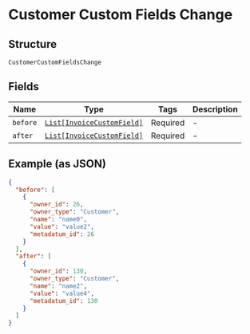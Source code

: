 
# Customer Custom Fields Change

## Structure

`CustomerCustomFieldsChange`

## Fields

| Name | Type | Tags | Description |
|  --- | --- | --- | --- |
| `before` | [`List[InvoiceCustomField]`](../../doc/models/invoice-custom-field.md) | Required | - |
| `after` | [`List[InvoiceCustomField]`](../../doc/models/invoice-custom-field.md) | Required | - |

## Example (as JSON)

```json
{
  "before": [
    {
      "owner_id": 26,
      "owner_type": "Customer",
      "name": "name0",
      "value": "value2",
      "metadatum_id": 26
    }
  ],
  "after": [
    {
      "owner_id": 130,
      "owner_type": "Customer",
      "name": "name2",
      "value": "value4",
      "metadatum_id": 130
    }
  ]
}
```

